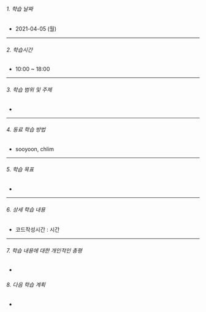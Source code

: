 ###### 1. 학습 날짜

- 2021-04-05 (월)

---

###### 2. 학습시간

- 10:00 ~ 18:00

---

###### 3. 학습 범위 및 주제

- 

---

###### 4. 동료 학습 방법 

- sooyoon, chlim

---

###### 5. 학습 목표 

- 

---

###### 6. 상세 학습 내용

- 코드작성시간 :  시간

---

###### 7. 학습 내용에 대한 개인적인 총평

- 

###### 8. 다음 학습 계획

- 